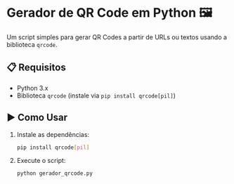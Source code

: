 # Gerador de QR Code em Python 🖼️

Um script simples para gerar QR Codes a partir de URLs ou textos usando a biblioteca `qrcode`.

## 📋 Requisitos
- Python 3.x
- Biblioteca `qrcode` (instale via `pip install qrcode[pil]`)

## ▶️ Como Usar
1. Instale as dependências:
   ```bash
   pip install qrcode[pil]

2. Execute o script:
   ```bash
   python gerador_qrcode.py